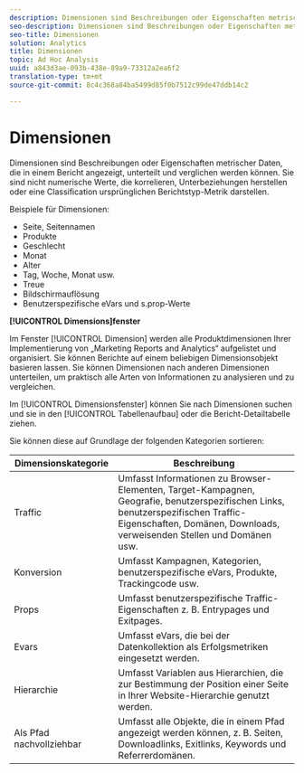 ```yaml
---
description: Dimensionen sind Beschreibungen oder Eigenschaften metrischer Daten, die in einem Bericht angezeigt, unterteilt und verglichen werden können. Sie sind nicht numerische Werte, die korrelieren, Unterbeziehungen herstellen oder eine Classification ursprünglichen Berichtstyp-Metrik darstellen.
seo-description: Dimensionen sind Beschreibungen oder Eigenschaften metrischer Daten, die in einem Bericht angezeigt, unterteilt und verglichen werden können. Sie sind nicht-numerische Werte, die korrelieren, Unterbeziehungen herstellen oder eine Klassifizierung ursprünglichen Berichtstyp-Metrik darstellen.
seo-title: Dimensionen
solution: Analytics
title: Dimensionen
topic: Ad Hoc Analysis
uuid: a843d3ae-093b-438e-89a9-73312a2ea6f2
translation-type: tm+mt
source-git-commit: 8c4c368a84ba5499d85f0b7512c99de47ddb14c2

---
```



# Dimensionen

Dimensionen sind Beschreibungen oder Eigenschaften metrischer Daten, die in einem Bericht angezeigt, unterteilt und verglichen werden können. Sie sind nicht numerische Werte, die korrelieren, Unterbeziehungen herstellen oder eine Classification ursprünglichen Berichtstyp-Metrik darstellen.

Beispiele für Dimensionen:

* Seite, Seitennamen
* Produkte
* Geschlecht
* Monat
* Alter
* Tag, Woche, Monat usw.
* Treue
* Bildschirmauflösung
* Benutzerspezifische eVars und s.prop-Werte

**[!UICONTROL Dimensions]fenster**

Im Fenster [!UICONTROL Dimension] werden alle Produktdimensionen Ihrer Implementierung von „Marketing Reports and Analytics“ aufgelistet und organisiert. Sie können Berichte auf einem beliebigen Dimensionsobjekt basieren lassen. Sie können Dimensionen nach anderen Dimensionen unterteilen, um praktisch alle Arten von Informationen zu analysieren und zu vergleichen.

Im [!UICONTROL Dimensionsfenster] können Sie nach Dimensionen suchen und sie in den [!UICONTROL Tabellenaufbau] oder die Bericht-Detailtabelle ziehen.

Sie können diese auf Grundlage der folgenden Kategorien sortieren:

| Dimensionskategorie | Beschreibung |
|--- |--- |
| Traffic | Umfasst Informationen zu Browser-Elementen, Target-Kampagnen, Geografie, benutzerspezifischen Links, benutzerspezifischen Traffic-Eigenschaften, Domänen, Downloads, verweisenden Stellen und Domänen usw. |
| Konversion | Umfasst Kampagnen, Kategorien, benutzerspezifische eVars, Produkte, Trackingcode usw. |
| Props | Umfasst benutzerspezifische Traffic-Eigenschaften z. B. Entrypages und Exitpages. |
| Evars | Umfasst eVars, die bei der Datenkollektion als Erfolgsmetriken eingesetzt werden. |
| Hierarchie | Umfasst Variablen aus Hierarchien, die zur Bestimmung der Position einer Seite in Ihrer Website-Hierarchie genutzt werden. |
| Als Pfad nachvollziehbar | Umfasst alle Objekte, die in einem Pfad angezeigt werden können, z. B. Seiten, Downloadlinks, Exitlinks, Keywords und Referrerdomänen. |

